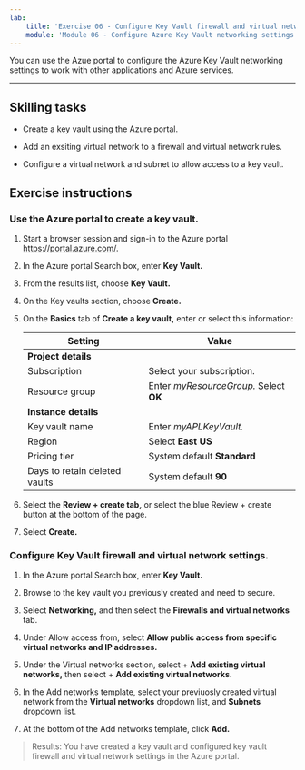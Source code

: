 ```yaml
---
lab:
    title: 'Exercise 06 - Configure Key Vault firewall and virtual networks'    
    module: 'Module 06 - Configure Azure Key Vault networking settings'
---
```


You can use the Azue portal to configure the Azure Key Vault networking settings to work with other applications and Azure services. 

---

## Skilling tasks

- Create a key vault using the Azure portal.

- Add an exsiting virtual network to a firewall and virtual network rules.

- Configure a virtual network and subnet to allow access to a key vault.

## Exercise instructions 

### Use the Azure portal to create a key vault.

1. Start a browser session and sign-in to the Azure portal https://portal.azure.com/.
   
2. In the Azure portal Search box, enter **Key Vault.**

3. From the results list, choose **Key Vault.**

4. On the Key vaults section, choose **Create.**

5. On the **Basics** tab of **Create a key vault,** enter or select this information:
   
   |Setting|Value|
   |---|---|
   |**Project details**|
   |Subscription|Select your subscription.|
   |Resource group|Enter *myResourceGroup.* Select **OK**|
   |**Instance details**|
   |Key vault name|Enter *myAPLKeyVault.*|
   |Region|Select **East US**|
   |Pricing tier|System default **Standard**|
   |Days to retain deleted vaults|System default **90**|

7. Select the **Review + create tab,** or select the blue Review + create button at the bottom of the page.
  
8. Select **Create.**

### Configure Key Vault firewall and virtual network settings.

1. In the Azure portal Search box, enter **Key Vault.**

2. Browse to the key vault you previously created and need to secure.

3. Select **Networking,** and then select the **Firewalls and virtual networks** tab.

4. Under Allow access from, select **Allow public access from specific virtual networks and IP addresses.**

5. Under the Virtual networks section, select + **Add existing virtual networks,** then select + **Add existing virtual networks.**

6. In the Add networks template, select your previuosly created virtual network from the **Virtual networks** dropdown list, and **Subnets** dropdown list.

7. At the bottom of the Add networks template, click **Add.**

  > Results: You have created a key vault and configured key vault firewall and virtual network settings in the Azure portal.
